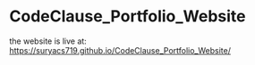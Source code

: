 # CodeClause_Portfolio_Website

the website is live at: https://suryacs719.github.io/CodeClause_Portfolio_Website/
